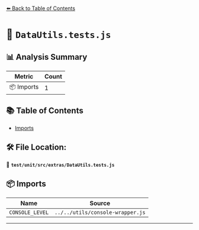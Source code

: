 [⬅️ Back to Table of Contents](../../../../index.md)

# 📄 `DataUtils.tests.js`

## 📊 Analysis Summary

| Metric | Count |
|--------|-------|
| 📦 Imports | 1 |

## 📚 Table of Contents

- [Imports](#imports)

## 🛠️ File Location:
📂 **`test/unit/src/extras/DataUtils.tests.js`**

## 📦 Imports

| Name | Source |
|------|--------|
| `CONSOLE_LEVEL` | `../../utils/console-wrapper.js` |


---